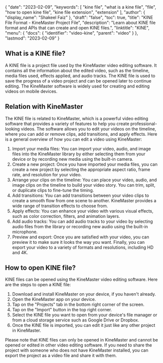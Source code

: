 {
  "date": "2023-02-09",
  "keywords": [
    "kine file",
    "what is a kine file",
    "file",
    "how to open kine file",
    "kine file extension",
    "extension"
  ],
  "author": {
    "display_name": "Shakeel Faiz"
  },
  "draft": "false",
  "toc": true,
  "title": "KINE File Format - KineMaster Project File",
  "description": "Learn about KINE file format and APIs that can create and open KINE files.",
  "linktitle": "KINE",
  "menu": {
    "docs": {
      "identifier": "video-kine",
      "parent": "video"
    }
  },
  "lastmod": "2023-02-09"
}

## What is a KINE file?

A KINE file is a project file used by the KineMaster video editing software. It contains all the information about the edited video, such as the timeline, media files used, effects applied, and audio tracks. The KINE file is used to save the progress of a video project and can be opened later to continue editing. The KineMaster software is widely used for creating and editing videos on mobile devices.

## Relation with KineMaster

The KINE file is related to KineMaster, which is a powerful video editing software that provides a variety of features to help you create professional-looking videos. The software allows you to edit your videos on the timeline, where you can add or remove clips, add transitions, and apply effects. Here is a general overview of how you can edit a video using KineMaster:

1. Import your media files: You can import your video, audio, and image files into the KineMaster library by either selecting them from your device or by recording new media using the built-in camera.
2. Create a new project: Once you have imported your media files, you can create a new project by selecting the appropriate aspect ratio, frame rate, and resolution for your video.
3. Arrange your clips on the timeline: You can place your video, audio, and image clips on the timeline to build your video story. You can trim, split, or duplicate clips to fine-tune the timing.
4. Add transitions: You can add transitions between your video clips to create a smooth flow from one scene to another. KineMaster provides a wide range of transition effects to choose from.
5. Apply effects: You can enhance your video with various visual effects, such as color correction, filters, and animation layers.
6. Add audio tracks: You can add audio tracks to your video by selecting audio files from the library or recording new audio using the built-in microphone.
7. Preview and export: Once you are satisfied with your video, you can preview it to make sure it looks the way you want. Finally, you can export your video to a variety of formats and resolutions, including HD and 4K.

## How to open KINE file?

KINE files can be opened using the KineMaster video editing software. Here are the steps to open a KINE file:

1. Download and install KineMaster on your device, if you haven't already.
2. Open the KineMaster app on your device.
3. Tap on the "Projects" tab in the bottom right corner of the screen.
4. Tap on the "Import" button in the top right corner.
5. Select the KINE file you want to open from your device's file manager or from a cloud storage service such as Google Drive or Dropbox.
6. Once the KINE file is imported, you can edit it just like any other project in KineMaster.

Please note that KINE files can only be opened in KineMaster and cannot be opened or edited in other video editing software. If you need to share the project with someone who does not have KineMaster installed, you can export the project as a video file and share it with them.
